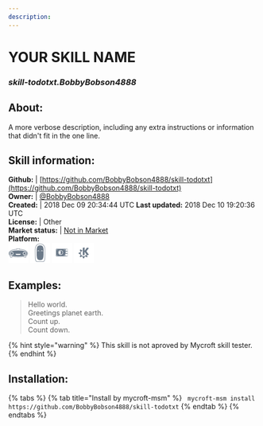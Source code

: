 ```yaml
---  
description:   
---  
```

# YOUR SKILL NAME  
### _skill-todotxt.BobbyBobson4888_  
## About:  
A more verbose description, including any extra instructions or
information that didn't fit in the one line.

## Skill information:  
**Github:** | [https://github.com/BobbyBobson4888/skill-todotxt](https://github.com/BobbyBobson4888/skill-todotxt)  
**Owner:** | [@BobbyBobson4888](https://github.com/BobbyBobson4888)  
**Created:** | 2018 Dec 09 20:34:44 UTC  **Last updated:** 2018 Dec 10 19:20:36 UTC  
**License:** | Other  
**Market status:** | [Not in Market](https://market.mycroft.ai/skill/)  
**Platform:**  
 ![](../.gitbook/assets/mark-1-icon.png)  ![](../.gitbook/assets/mark-2-icon.png)  ![](../.gitbook/assets/picroft-icon.png)  ![](../.gitbook/assets/kde.png)   
## Examples:  
> Hello world.  
> Greetings planet earth.  
> Count up.  
> Count down.  
  
{% hint style="warning" %}
This skill is not aproved by Mycroft skill tester.
{% endhint %}
    
## Installation:  
{% tabs %}
{% tab title="Install by mycroft-msm" %}
``` mycroft-msm install https://github.com/BobbyBobson4888/skill-todotxt```
{% endtab %}
  {% endtabs %}
  